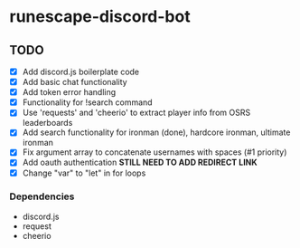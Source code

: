 # runescape-discord-bot

## TODO

- [x] Add discord.js boilerplate code
- [x] Add basic chat functionality
- [x] Add token error handling
- [x] Functionality for !search command
- [x] Use 'requests' and 'cheerio' to extract player info from OSRS leaderboards
- [x] Add search functionality for ironman (done), hardcore ironman, ultimate ironman
- [x] Fix argument array to concatenate usernames with spaces (#1 priority)
- [x] Add oauth authentication **STILL NEED TO ADD REDIRECT LINK**
- [x] Change "var" to "let" in for loops

### Dependencies

- discord.js
- request
- cheerio
